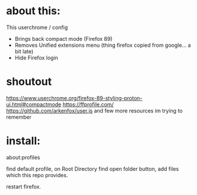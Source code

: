 # about this:
This userchrome / config
* Brings back compact mode (Firefox 89)
* Removes Unified extensions menu (thing firefox copied from google... a bit late)
* Hide Firefox login

# shoutout
https://www.userchrome.org/firefox-89-styling-proton-ui.html#compactmode
https://ffprofile.com/
https://github.com/arkenfox/user.js
and few more resources im trying to remember

# install:
about:profiles

find default profile, on Root Directory	find open folder button, add files which this repo provides.

restart firefox.
